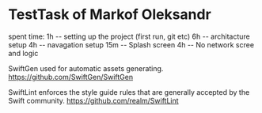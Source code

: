 # TestTask of Markof Oleksandr

spent time:
1h -- setting up the project (first run, git etc)
6h -- architacture setup
4h -- navagation setup
15m -- Splash screen
4h -- No network scree and logic



SwiftGen used for automatic assets generating.
https://github.com/SwiftGen/SwiftGen

SwiftLint enforces the style guide rules that are generally accepted by the Swift community. 
https://github.com/realm/SwiftLint
